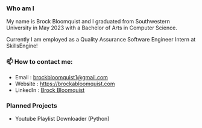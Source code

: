 ### Who am I

My name is Brock Bloomquist and I graduated from Southwestern University in May 2023 with a
Bachelor of Arts in Computer Science.

Currently I am employed as a Quality Assurance Software Engineer Intern at SkillsEngine!

### 📫 How to contact me:

- Email : [brockbloomquist1@gmail.com](brockbloomquist1@gmail.com)
- Website : <https://brockabloomquist.com>
- LinkedIn : [Brock Bloomquist](https://www.linkedin.com/in/brockbloomquist/)

### Planned Projects

- Youtube Playlist Downloader (Python)
